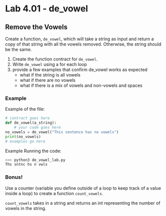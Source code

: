 # Lab 4.01 - de_vowel

## Remove the Vowels
Create a function, `de_vowel`, which will take a string as input and return a copy of that string with all the vowels removed. Otherwise, the string should be the same. 

1. Create the function contract for `de_vowel`. 
2. Write `de_vowel` using a for each loop 
3. provide a few examples that confirm de_vowel works as expected
	* what if the string is all vowels
	* what if there are no vowels
	* what if there is a mix of vowels and non-vowels and spaces
	
### Example
Example of the file: 

```python
# contract goes here
def de_vowel(a_string): 
	# your code goes here
no_vowels = de_vowel("This sentence has no vowels")
print(no_vowels)
# examples go here
```

Example Running the code: 

```python
>>> python3 de_vowel_lab.py
Ths sntnc hs n vwls
```

### Bonus!
Use a counter (variable you define outside of a loop to keep track of a value inside a loop) to create a function `count_vowels`. 

`count_vowels` takes in a string and returns an int representing the number of vowels in the string. 
